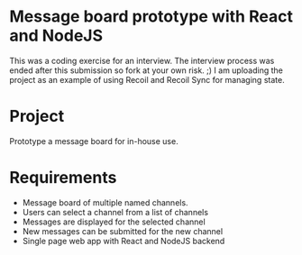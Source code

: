 # Message board prototype with React and NodeJS

This was a coding exercise for an interview. The interview process was ended after this submission so fork at your own risk. ;) I am uploading the project as an example of using Recoil and Recoil Sync for managing state.

# Project

Prototype a message board for in-house use.

# Requirements

- Message board of multiple named channels.
- Users can select a channel from a list of channels
- Messages are displayed for the selected channel
- New messages can be submitted for the new channel
- Single page web app with React and NodeJS backend
